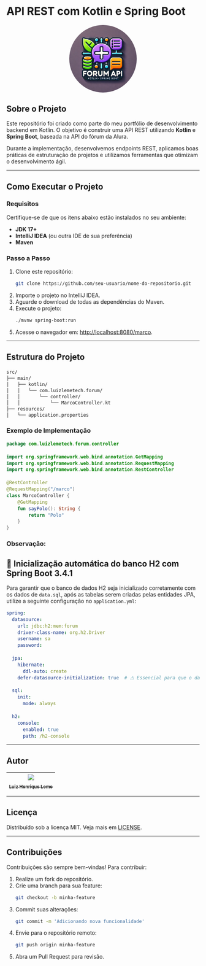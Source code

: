 # API REST com Kotlin e Spring Boot

<p align="center">
  <img src="https://github.com/luizleme-tech/kotlin-spring/blob/main/kotlin-spring-forum-logo.png" align="center" style="border-radius: 50%; display: block; margin: auto;" width="35%" >
</p>

## Sobre o Projeto
Este repositório foi criado como parte do meu portfólio de desenvolvimento backend em Kotlin. O objetivo é construir uma API REST utilizando **Kotlin** e **Spring Boot**, baseada na API do fórum da Alura.

Durante a implementação, desenvolvemos endpoints REST, aplicamos boas práticas de estruturação de projetos e utilizamos ferramentas que otimizam o desenvolvimento ágil.

---

## Como Executar o Projeto

### Requisitos
Certifique-se de que os itens abaixo estão instalados no seu ambiente:

- **JDK 17+**
- **IntelliJ IDEA** (ou outra IDE de sua preferência)
- **Maven**

### Passo a Passo
1. Clone este repositório:
   ```bash
   git clone https://github.com/seu-usuario/nome-do-repositorio.git
   ```
2. Importe o projeto no IntelliJ IDEA.
3. Aguarde o download de todas as dependências do Maven.
4. Execute o projeto:
   ```bash
   ./mvnw spring-boot:run
   ```
5. Acesse o navegador em: [http://localhost:8080/marco](http://localhost:8080/marco).

---

## Estrutura do Projeto
```plaintext
src/
├── main/
│   ├── kotlin/
│   │   └── com.luizlemetech.forum/
│   │       └── controller/
│   │           └── MarcoController.kt
├── resources/
│   └── application.properties
```

### Exemplo de Implementação
```kotlin
package com.luizlemetech.forum.controller

import org.springframework.web.bind.annotation.GetMapping
import org.springframework.web.bind.annotation.RequestMapping
import org.springframework.web.bind.annotation.RestController

@RestController
@RequestMapping("/marco")
class MarcoController {
    @GetMapping
    fun sayPolo(): String {
        return "Polo"
    }
}
```

### Observação:

## 💾 Inicialização automática do banco H2 com Spring Boot 3.4.1

Para garantir que o banco de dados H2 seja inicializado corretamente com os dados de `data.sql`, após as tabelas serem criadas pelas entidades JPA, utilize a seguinte configuração no `application.yml`:

```yaml
spring:
  datasource:
    url: jdbc:h2:mem:forum
    driver-class-name: org.h2.Driver
    username: sa
    password:

  jpa:
    hibernate:
      ddl-auto: create
    defer-datasource-initialization: true  # ⚠️ Essencial para que o data.sql seja executado após o Hibernate

  sql:
    init:
      mode: always

  h2:
    console:
      enabled: true
      path: /h2-console
```

---

## Autor
| [<img loading="lazy" src="https://avatars.githubusercontent.com/u/160872945?v=4" width=115><br><sub>Luiz Henrique Leme</sub>](https://github.com/luizleme-tech) |
| :-------------------------------------------------------------------------------------------------------------------------------------------------------------: |


---

## Licença
Distribuído sob a licença MIT. Veja mais em [LICENSE](LICENSE).

---

## Contribuições
Contribuições são sempre bem-vindas! Para contribuir:

1. Realize um fork do repositório.
2. Crie uma branch para sua feature:
   ```bash
   git checkout -b minha-feature
   ```
3. Commit suas alterações:
   ```bash
   git commit -m 'Adicionando nova funcionalidade'
   ```
4. Envie para o repositório remoto:
   ```bash
   git push origin minha-feature
   ```
5. Abra um Pull Request para revisão.

